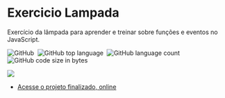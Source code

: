 # Exercicio Lampada
 Exercício da lâmpada para aprender e treinar sobre funções e eventos no JavaScript.
<p>
 <img alt="GitHub" src="https://img.shields.io/github/license/lucasbizachi/exercicio-lampada">&#160;
 <img alt="GitHub top language" src="https://img.shields.io/github/languages/top/lucasbizachi/exercicio-lampada">&#160;
 <img alt="GitHub language count" src="https://img.shields.io/github/languages/count/lucasbizachi/exercicio-lampada">&#160;
 <img alt="GitHub code size in bytes" src="https://img.shields.io/github/languages/code-size/lucasbizachi/exercicio-lampada">&#160;
</p>
<p>
   <img src="http://img.shields.io/static/v1?label=STATUS&message=%20Finalizado&color=GREEN&style=for-the-badge"/>
<p/>

- [Acesse o projeto finalizado, online](https://lucasbizachi.github.io/Exercicio-Lampada/)
